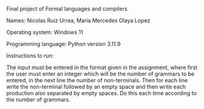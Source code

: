 Final project of Formal languages ​​and compilers

Names: Nicolas Ruiz Urrea, Maria Mercedes Olaya Lopez

Operating system: Windows 11

Programming language: Python version 3.11.9

Instructions to run:

The input must be entered in the format given in the assignment, where first the user must
enter an integer which will be the number of grammars to be entered, in the next line the
number of non-terminals. Then for each line write the non-terminal followed by an empty space
and then write each production also separated by empty spaces. Do this each time according
to the number of grammars.
